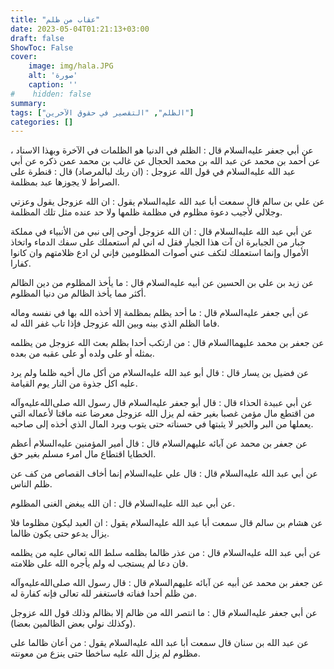```yaml
---
title: "عقاب من ظلم"
date: 2023-05-04T01:21:13+03:00
draft: false
ShowToc: False
cover:
    image: img/hala.JPG
    alt: 'صورة'
    caption: ''
#    hidden: false
summary: 
tags: ["الظلم", "التقصير في حقوق الآخرين"]
categories: []
---
```

عن أبي جعفر عليه‌السلام قال : الظلم في الدنيا هو الظلمات في الآخرة
وبهذا الاسناد ، عن أحمد بن محمد عن عبد الله بن محمد الحجال عن
غالب بن محمد عمن ذكره عن أبي عبد الله عليه‌السلام في قول الله عزوجل : (ان ربك لبالمرصاد) قال : قنطرة على الصراط لا يجوزها عبد بمظلمة.

عن علي بن
سالم قال سمعت أبا عبد الله عليه‌السلام يقول : ان الله عزوجل يقول وعزتي
وجلالي لأجيب دعوة مظلوم في مظلمة ظلمها ولا حد عنده مثل تلك
المظلمة.

عن أبي عبد الله
عليه‌السلام قال : ان الله عزوجل أوحى إلى نبي من الأنبياء في مملكة
جبار من الجبابرة ان آت هذا الجبار فقل له اني لم أستعملك على سفك
الدماء واتخاذ الأموال وإنما استعملك لتكف عني أصوات المظلومين فإني
لن ادع ظلامتهم وان كانوا كفارا.

عن زيد بن علي بن الحسين عن أبيه عليه‌السلام قال : ما يأخذ المظلوم
من دين الظالم أكثر مما يأخذ الظالم من دنيا المظلوم.

عن أبي جعفر عليه‌السلام قال : ما أحد يظلم
بمظلمة إلا أخذه الله بها في نفسه وماله فاما الظلم الذي بينه وبين الله
عزوجل فإذا تاب غفر الله له.

عن
جعفر بن محمد عليهما‌السلام قال : من ارتكب أحدا بظلم بعث الله عزوجل
من يظلمه بمثله أو على ولده أو على عقبه من بعده.

عن فضيل بن يسار
قال : قال أبو عبد الله عليه‌السلام من أكل مال أخيه ظلما ولم يرد عليه اكل
جذوة من النار يوم القيامة.

عن أبي عبيدة الحذاء قال : قال أبو جعفر عليه‌السلام قال رسول الله صلى‌الله‌عليه‌وآله من
اقتطع مال مؤمن غصبا بغير حقه لم يزل الله عزوجل معرضا عنه ماقتا
لأعماله التي يعملها من البر والخير لا يثبتها في حسناته حتى يتوب ويرد
المال الذي أخذه إلى صاحبه.

عن جعفر بن محمد عن آبائه عليهم‌السلام قال : قال أمير المؤمنين عليه‌السلام أعظم الخطايا اقتطاع مال امرء مسلم بغير حق.

عن أبي عبد الله عليه‌السلام قال : قال علي عليه‌السلام إنما أخاف القصاص من كف عن ظلم الناس.

عن أبي عبد الله عليه‌السلام قال :
ان الله يبغض الغنى المظلوم.


عن هشام بن سالم قال سمعت أبا عبد الله عليه‌السلام يقول : ان العبد
ليكون مظلوما فلا يزال يدعو حتى يكون ظالما.

عن أبي عبد الله عليه‌السلام قال : من عذر ظالما بظلمه سلط الله تعالى عليه من يظلمه فان دعا لم يستجب
له ولم يأجره الله على ظلامته.

عن جعفر بن محمد عن أبيه عن آبائه عليهم‌السلام قال : قال رسول الله
صلى‌الله‌عليه‌وآله من ظلم أحدا ففاته فاستغفر لله تعالى فإنه كفارة له.

عن أبي
جعفر عليه‌السلام قال : ما انتصر الله من ظالم إلا بظالم وذلك قول الله عزوجل
(وكذلك نولي بعض الظالمين بعضا).

عن عبد الله بن سنان قال سمعت أبا عبد الله عليه‌السلام يقول : من أعان ظالما على مظلوم لم يزل الله عليه ساخطا حتى ينزع من معونته.
